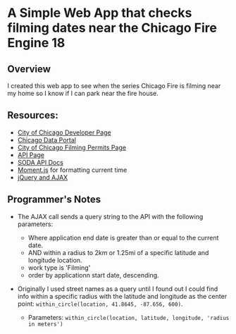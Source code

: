# A Simple Web App that checks filming dates near the Chicago Fire Engine 18

## Overview
I created this web app to see when the series Chicago Fire is filming near my home so I know if I can park near the fire house.

## Resources:
* [City of Chicago Developer Page](http://dev.cityofchicago.org/)
* [Chicago Data Portal](https://data.cityofchicago.org/)
* [City of Chicago Filming Permits Page](https://data.cityofchicago.org/Community-Economic-Development/Filming-Permits-Transportation-Department-Map/k3tc-fe6r)
* [API Page](https://data.cityofchicago.org/resource/k3tc-fe6r.json)
* [SODA API Docs](https://dev.socrata.com/foundry/data.cityofchicago.org/pubx-yq2d)
* [Moment.js](https://momentjs.com/) for formatting current time
* [jQuery and AJAX](http://jquery.com/)

## Programmer's Notes
* The AJAX call sends a query string to the API with the following parameters:
    * Where application end date is greater than or equal to the current date.
    * AND within a radius to 2km or 1.25mi of a specific latitude and longitude location.
    * work type is 'Filming'
    * order by applicationn start date, descending.

* Originally I used street names as a query until I found out I could find info within a specific radius with the latitude and longitude as the center point: `within_circle(location, 41.8645, -87.656, 600)`.
    * Parameters: `within_circle(location, latitude, longitude, 'radius in meters')`